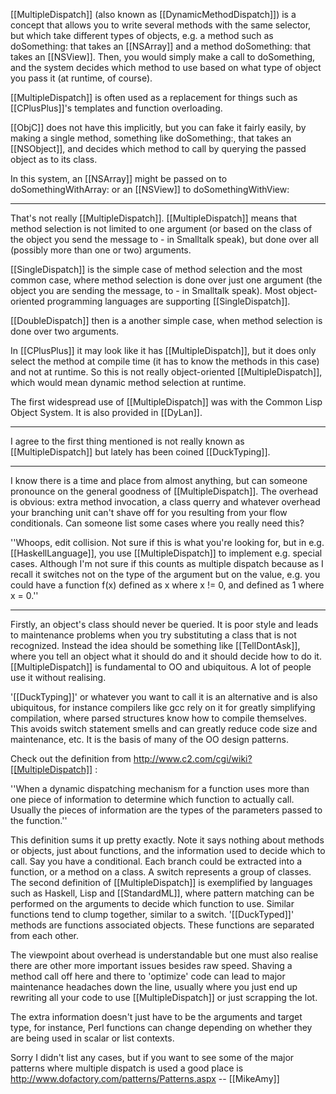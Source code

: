 

[[MultipleDispatch]] (also known as [[DynamicMethodDispatch]]) is a concept that allows you to write several methods with the same selector, but which take different types of objects, e.g. a method such as doSomething: that takes an [[NSArray]] and a method doSomething: that takes an [[NSView]]. Then, you would simply make a call to doSomething, and the system decides which method to use based on what type of object you pass it (at runtime, of course).

[[MultipleDispatch]] is often used as a replacement for things such as [[CPlusPlus]]'s templates and function overloading.

[[ObjC]] does not have this implicitly, but you can fake it fairly easily, by  making a single method, something like doSomething:, that takes an [[NSObject]], and decides which method to call by querying the passed object as to its class.

In this system, an [[NSArray]] might be passed on to doSomethingWithArray: or an [[NSView]] to doSomethingWithView:

 ----

That's not really [[MultipleDispatch]]. [[MultipleDispatch]] means that method selection is not limited to one
argument (or based on the class of the object you send the message to - in Smalltalk speak), but done over all (possibly more than one or two) arguments.

[[SingleDispatch]] is the simple case of method selection and the most common case, where method selection is done over just one argument (the object you are sending the message, to - in Smalltalk speak). Most object-oriented programming languages are supporting [[SingleDispatch]].

[[DoubleDispatch]] then is a another simple case, when method selection is done over two arguments.

In [[CPlusPlus]] it may look like it has [[MultipleDispatch]], but it does only select the method at compile time (it has to know the methods in this case) and not at runtime. So this is not really object-oriented [[MultipleDispatch]], which would mean dynamic method selection at runtime.

The first widespread use of [[MultipleDispatch]] was with the Common Lisp Object System. It is also provided in [[DyLan]].

----

I agree to the first thing mentioned is not really known as [[MultipleDispatch]] but lately has been coined [[DuckTyping]].

----
I know there is a time and place from almost anything, but can someone pronounce on the general goodness of [[MultipleDispatch]].  The overhead is obvious: extra method invocation, a class querry and whatever overhead your branching unit can't shave off for you resulting from your flow conditionals.  Can someone list some cases where you really need this?

''Whoops, edit collision. Not sure if this is what you're looking for, but in e.g. [[HaskellLanguage]], you use [[MultipleDispatch]] to implement e.g. special cases. Although I'm not sure if this counts as multiple dispatch because as I recall it switches not on the type of the argument but on the value, e.g. you could have a function f(x) defined as x where x != 0, and defined as 1 where x = 0.''

----
Firstly, an object's class should never be queried. It is poor style and leads to maintenance problems when you try substituting a class that is not recognized. Instead the idea should be something like [[TellDontAsk]], where you tell an object what it should do and it should decide how to do it. [[MultipleDispatch]] is fundamental to OO and ubiquitous. A lot of people use it without realising. 

'[[DuckTyping]]' or whatever you want to call it is an alternative and is also ubiquitous, for instance compilers like gcc rely on it for greatly simplifying compilation, where parsed structures know how to compile themselves. This avoids switch statement smells and can greatly reduce code size and maintenance, etc. It is the basis of many of the OO design patterns.

Check out the definition from http://www.c2.com/cgi/wiki?[[MultipleDispatch]] :

''When a dynamic dispatching mechanism for a function uses more than one piece of information to determine which function to actually call. Usually the pieces of information are the types of the parameters passed to the function.''

This definition sums it up pretty exactly. Note it says nothing about methods or objects, just about functions, and the information used to decide which to call. Say you have a conditional. Each branch could be extracted into a function, or a method on a class. A switch represents a group of classes. The second definition of [[MultipleDispatch]] is exemplified by languages such as Haskell, Lisp and [[StandardML]], where pattern matching can be performed on the arguments to decide which function to use. Similar functions tend to clump together, similar to a switch. '[[DuckTyped]]' methods are functions associated objects. These functions are separated from each other.

The viewpoint about overhead is understandable but one must also realise there are other more important issues besides raw speed. Shaving a method call off here and there to 'optimize' code can lead to major maintenance headaches down the line, usually where you just end up rewriting all your code to use [[MultipleDispatch]] or just scrapping the lot. 

The extra information doesn't just have to be the arguments and target type, for instance, Perl functions can change depending on whether they are being used in scalar or list contexts. 

Sorry I didn't list any cases, but if you want to see some of the major patterns where multiple dispatch is used a good place is http://www.dofactory.com/patterns/Patterns.aspx -- [[MikeAmy]]